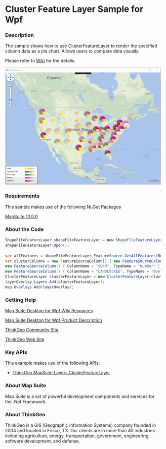 # Cluster Feature Layer Sample for Wpf

### Description
The sample shows how to use ClusterFeatureLayer to render the specified column data as a pie chart. Allows users to compare data visually.

Please refer to [Wiki](http://wiki.thinkgeo.com/wiki/map_suite_desktop_for_wpf) for the details.

![Screenshot](Screenshot.gif)

### Requirements
This sample makes use of the following NuGet Packages

[MapSuite 10.0.0](https://www.nuget.org/packages?q=ThinkGeo)

### About the Code
```csharp
ShapeFileFeatureLayer shapeFileFeatureLayer = new ShapeFileFeatureLayer(@"..\..\AppData\cntry02.shp");
shapeFileFeatureLayer.Open();

var allFeatures = shapeFileFeatureLayer.FeatureSource.GetAllFeatures(ReturningColumnsType.AllColumns);
var clusterColumns = new FeatureSourceColumn[] { new FeatureSourceColumn (){ColumnName="POP_CNTRY",TypeName="Number" },
new FeatureSourceColumn() { ColumnName = "SQKM", TypeName = "Number" },
new FeatureSourceColumn() { ColumnName = "LANDLOCKED", TypeName = "Bool" } };
ClusterFeatureLayer clusterFeatureLayer = new ClusterFeatureLayer(clusterColumns, allFeatures);
layerOverlay.Layers.Add(clusterFeatureLayer);
map.Overlays.Add(layerOverlay);
```
### Getting Help

[Map Suite Desktop for Wpf Wiki Resources](http://wiki.thinkgeo.com/wiki/map_suite_desktop_for_wpf)

[Map Suite Desktop for Wpf Product Description](https://thinkgeo.com/ui-controls#desktop-platforms)

[ThinkGeo Community Site](http://community.thinkgeo.com/)

[ThinkGeo Web Site](http://www.thinkgeo.com)

### Key APIs
This example makes use of the following APIs:

- [ThinkGeo.MapSuite.Layers.ClusterFeatureLayer](http://wiki.thinkgeo.com/wiki/api/ThinkGeo.MapSuite.Layers.ClusterFeatureLayer)

### About Map Suite
Map Suite is a set of powerful development components and services for the .Net Framework.

### About ThinkGeo
ThinkGeo is a GIS (Geographic Information Systems) company founded in 2004 and located in Frisco, TX. Our clients are in more than 40 industries including agriculture, energy, transportation, government, engineering, software development, and defense.
